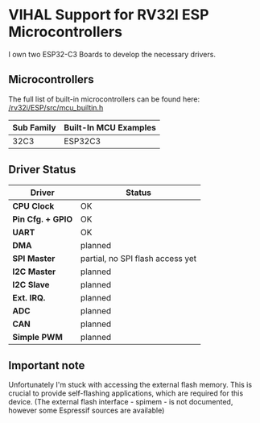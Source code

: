 # VIHAL Support for RV32I ESP Microcontrollers

I own two ESP32-C3 Boards to develop the necessary drivers.

## Microcontrollers

The full list of built-in microcontrollers can be found here:
[/rv32i/ESP/src/mcu_builtin.h](/rv32i/ESP/src/mcu_builtin.h)

Sub Family | Built-In MCU Examples
-----------|--------------
32C3 | ESP32C3

## Driver Status

  Driver              | Status  |
----------------------|---------|
__CPU Clock__         | OK      |
__Pin Cfg. + GPIO__   | OK      |
__UART__              | OK      |
__DMA__               | planned |
__SPI Master__        | partial, no SPI flash access yet|
__I2C Master__        | planned |
__I2C Slave__         | planned |
__Ext. IRQ.__         | planned |
__ADC__               | planned |
__CAN__               | planned |
__Simple PWM__        | planned |

## Important note
Unfortunately I'm stuck with accessing the external flash memory. This is crucial to provide self-flashing applications, which are required for this device.
(The external flash interface - spimem - is not documented, however some Espressif sources are available)
